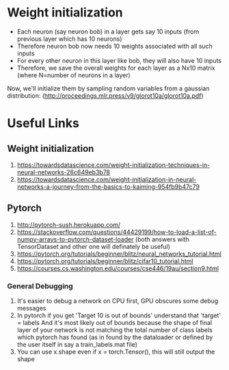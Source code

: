 # Weight initialization

- Each neuron (say neuron bob) in a layer gets say 10 inputs 
  (from previous layer which has 10 neurons)
- Therefore neuron bob now needs 10 weights associated with all such inputs
- For every other neuron in this layer like bob, they will also have 10 inputs
- Therefore, we save the overall weights for each layer as a Nx10 matrix (where N=number of neurons
  in a layer)

Now, we'll initialize them by sampling random variables from a gaussian distribution:
(http://proceedings.mlr.press/v9/glorot10a/glorot10a.pdf)


# Useful Links

## Weight initialization

1. https://towardsdatascience.com/weight-initialization-techniques-in-neural-networks-26c649eb3b78
2. https://towardsdatascience.com/weight-initialization-in-neural-networks-a-journey-from-the-basics-to-kaiming-954fb9b47c79

## Pytorch

1. http://pytorch-sush.herokuapp.com/
2. https://stackoverflow.com/questions/44429199/how-to-load-a-list-of-numpy-arrays-to-pytorch-dataset-loader (both answers with TensorDataset and other one will definately be useful)
3. https://pytorch.org/tutorials/beginner/blitz/neural_networks_tutorial.html
4. https://pytorch.org/tutorials/beginner/blitz/cifar10_tutorial.html
5. https://courses.cs.washington.edu/courses/cse446/19au/section9.html

### General Debugging
   1. It's easier to debug a network on CPU first, GPU obscures some debug messages
   2. In pytorch if you get 'Target 10 is out of bounds' understand that 'target' = labels
      And it's most likely out of bounds because the shape of final layer of your network is not
      matching the total number of class labels which pytorch has found (as in found by the 
      dataloader or defined by the user itself in say a train_labels.mat file)
   3. You can use x.shape even if x = torch.Tensor(), this will still output the shape